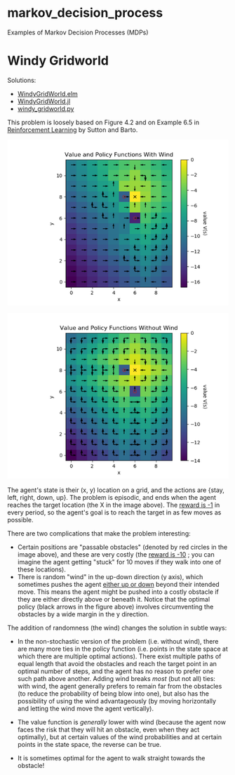 # markov_decision_process

Examples of Markov Decision Processes (MDPs)

# Windy Gridworld

Solutions:

* [WindyGridWorld.elm](elm/src/WindyGridWorld.elm)
* [WindyGridWorld.jl](julia/WindyGridWorld.jl)
* [windy_gridworld.py](python/windy_gridworld.py)

This problem is loosely based on Figure 4.2 and on Example 6.5 in
[Reinforcement Learning](https://web.stanford.edu/class/psych209/Readings/SuttonBartoIPRLBook2ndEd.pdf)
by Sutton and Barto.

![Value and Policy Functions](python/plots/value_and_policy_functions_solved_by_policy_iteration_with_wind.png)

![Value and Policy Functions](python/plots/value_and_policy_functions_solved_by_policy_iteration_without_wind.png)

The agent's state is their (x, y) location on a grid,
and the actions are {stay, left, right, down, up}.
The problem is episodic, and ends when the agent reaches
the target location (the X in the image above). The
[reward is -1](python/windy_gridworld.py#L15)
in every period, so the agent's goal is to reach the
target in as few moves as possible.

There are two complications that make the problem interesting:

* Certain positions are "passable obstacles" (denoted by
red circles in the image above), and these are very costly (the
[reward is -10](python/windy_gridworld.py#L19)
; you can imagine the agent getting "stuck" for
10 moves if they walk into one of these locations).
* There is random "wind" in the up-down direction (y axis),
which sometimes pushes the agent [either up or down](python/windy_gridworld.py#L32)
beyond their intended move. This means the agent might be pushed into a
costly obstacle if they are either directly above or beneath it.
Notice that the optimal policy (black arrows in the figure above)
involves circumventing the obstacles by a wide margin in the
y direction.

The addition of randomness (the wind) changes the solution in
subtle ways:

* In the non-stochastic version of the problem (i.e. without wind),
there are many more ties in the policy function
(i.e. points in the state space at which there are multiple optimal actions).
There exist multiple paths of equal length that avoid the obstacles and reach the
target point in an optimal number of steps, and the agent has no reason to prefer
one such path above another. Adding wind breaks _most_ (but not all) ties:
with wind, the agent generally prefers to remain far from the obstacles (to reduce the
probability of being blow into one), but also has the possibility of using the wind
advantageously (by moving horizontally and letting the wind move the agent vertically).

* The value function is _generally_ lower with wind (because the agent now faces
the risk that they will hit an obstacle, even when they act optimally), but at
certain values of the wind probabilities and at certain points in the state space,
the reverse can be true.

* It is sometimes optimal for the agent to walk straight towards the obstacle!